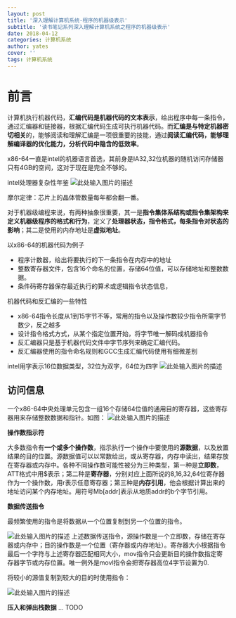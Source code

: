 ```yaml
---
layout: post
title: '深入理解计算机系统-程序的机器级表示'
subtitle: '读书笔记系列深入理解计算机系统之程序的机器级表示'
date: 2018-04-12
categories: 计算机系统
author: yates
cover: ''
tags: 计算机系统
---
```


# 前言
计算机执行机器代码，**汇编代码是机器代码的文本表示**，给出程序中每一条指令，通过汇编器和链接器，根据汇编代码生成可执行机器代码。而**汇编是与特定机器密切相关**的，能够阅读和理解汇编是一项很重要的技能，通过**阅读汇编代码，能够理解编译器的优化能力，分析代码中隐含的低效率**。

x86-64一直是intel的机器语言首选，其前身是IA32,32位机器的随机访问存储器只有4GB的空间，这对于现在是完全不够的。

intel处理器复杂性年鉴
![此处输入图片的描述](http://yatesblog.oss-cn-shenzhen.aliyuncs.com/img/computer-system-Perspective/5.png)

摩尔定律：芯片上的晶体管数量每年都会翻一番。

对于机器级编程来说，有两种抽象很重要，其一是**指令集体系结构或指令集架构来定义机器级程序的格式和行为**，定义了**处理器状态，指令格式，每条指令对状态的影响**；其二是使用的内存地址是**虚拟地址**。

以x86-64的机器代码为例子
- 程序计数器，给出将要执行的下一条指令在内存中的地址
- 整数寄存器文件，包含16个命名的位置，存储64位值，可以存储地址和整数数据。
- 条件码寄存器保存最近执行的算术或逻辑指令状态信息，

机器代码和反汇编的一些特性
- x86-64指令长度从1到15字节不等，常用的指令以及操作数较少指令所需字节数少，反之越多
- 设计指令格式方式，从某个指定位置开始，将字节唯一解码成机器指令
- 反汇编器只是基于机器代码文件中字节序列来确定汇编代码。
- 反汇编器使用的指令命名规则和GCC生成汇编代码使用有细微差别

intel用字表示16位数据类型，32位为双字，64位为四字
![此处输入图片的描述](http://yatesblog.oss-cn-shenzhen.aliyuncs.com/img/computer-system-Perspective/6.png)

## 访问信息
一个x86-64中央处理单元包含一组16个存储64位值的通用目的寄存器，这些寄存器用来存储整数数据和指针。如图：
![此处输入图片的描述](http://yatesblog.oss-cn-shenzhen.aliyuncs.com/img/computer-system-Perspective/7.png)

**操作数指示符**

大多数指令有**一个或多个操作数**，指示执行一个操作中要使用的**源数据**，以及放置结果的目的位置。源数据值可以以常数给出，或从寄存器，内存中读出，结果存放在寄存器或内存中。各种不同操作数可能性被分为三种类型，第一种是**立即数**，ATT格式中用$表示；第二种是**寄存器**，分别对应上面所说的8,16,32,64位寄存器作为一个操作数，用r表示任意寄存器；第三种是**内存引用**，他会根据计算出来的地址访问某个内存地址。用符号Mb[addr]表示从地质addr的b个字节引用。

**数据传送指令**

最频繁使用的指令是将数据从一个位置复制到另一个位置的指令。

![此处输入图片的描述](http://yatesblog.oss-cn-shenzhen.aliyuncs.com/img/computer-system-Perspective/8.png)
上述数据传送指令，源操作数是一个立即数，存储在寄存器或内存中；目的操作数是一个位置（寄存器或内存地址）。寄存器大小根据指令最后一个字符与上述寄存器匹配相同大小，mov指令只会更新目的操作数指定寄存器字节或内存位置。唯一例外是movl指令会把寄存器高位4字节设置为0.

将较小的源值复制到较大的目的时使用指令：

![此处输入图片的描述](http://yatesblog.oss-cn-shenzhen.aliyuncs.com/img/computer-system-Perspective/10.png)

**压入和弹出栈数据**
... TODO